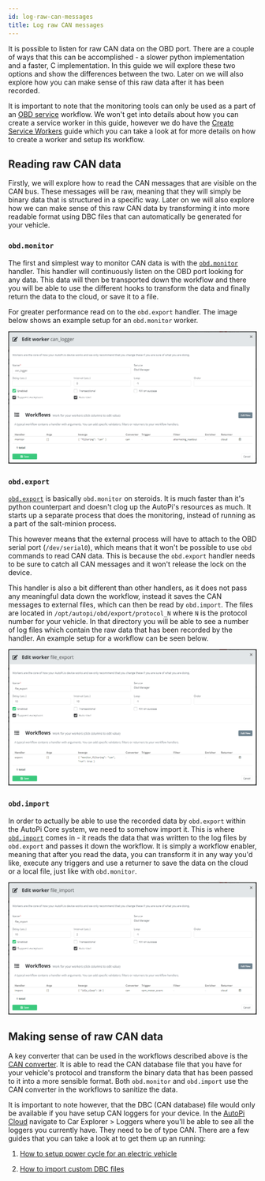 ```yaml
---
id: log-raw-can-messages
title: Log raw CAN messages
---
```


It is possible to listen for raw CAN data on the OBD port. There are a couple of
ways that this can be accomplished - a slower python implementation and a faster, C implementation.
In this guide we will explore these two options and show the differences between the two. Later on
we will also explore how you can make sense of this raw data after it has been recorded.

It is important to note that the monitoring tools can only be used as a part of an
[OBD service](/core/services/obd_manager.md) workflow. We won't get into details about how
you can create a service worker in this guide, however we do have the
[Create Service Workers](create_service_workers.md) guide which you can take a look at
for more details on how to create a worker and setup its workflow.

## Reading raw CAN data

Firstly, we will explore how to read the CAN messages that are visible on the CAN bus. These
messages will be raw, meaning that they will simply be binary data that is structured in a
specific way. Later on we will also explore how we can make sense of this raw CAN data by
transforming it into more readable format using DBC files that can automatically be generated
for your vehicle.

### `obd.monitor`
The first and simplest way to monitor CAN data is with the
[`obd.monitor`](/core/services/obd_manager.md/#monitor) handler.
This handler will continuously listen on the OBD port looking for any data. This data
will then be transported down the workflow and there you will be able to use the different
hooks to transform the data and finally return the data to the cloud, or save it to a file.

For greater performance read on to the `obd.export` handler. The image below shows an example
setup for an `obd.monitor` worker.

![obd_monitor_worker](/img/guides/log_raw_can_messages/obd_monitor_worker.png)

### `obd.export`
[`obd.export`](/core/services/obd_manager.md/#export) is basically
`obd.monitor` on steroids. It is much faster than it's python counterpart and doesn't clog up the
AutoPi's resources as much. It starts up a separate process that does the monitoring,
instead of running as a part of the salt-minion process.

This however means that the external process will have to attach to the OBD serial port
(`/dev/serial0`), which means that it won't be possible to use `obd` commands to read CAN data.
This is because the `obd.export` handler needs to be sure to catch all CAN messages and it won't
release the lock on the device.

This handler is also a bit different than other handlers, as it does not pass any meaningful
data down the workflow, instead it saves the CAN messages to external files, which can then be
read by `obd.import`. The files are located in `/opt/autopi/obd/export/protocol_N` where `N` is
the protocol number for your vehicle. In that directory you will be able to see a number of log
files which contain the raw data that has been recorded by the handler. An example setup for a
workflow can be seen below.

![obd_export_worker](/img/guides/log_raw_can_messages/obd_export_worker.png)

### `obd.import`
In order to actually be able to use the recorded data by `obd.export` within the AutoPi Core system,
we need to somehow import it. This is where
[`obd.import`](/core/services/obd_manager.md/#import) comes in -
it reads the data that was written to the log files by `obd.export` and passes it down the workflow.
It is simply a workflow enabler, meaning that after you read the data, you can transform it in any
way you'd like, execute any triggers and use a returner to save the data on the cloud or a local
file, just like with `obd.monitor`.

![obd_import_worker](/img/guides/log_raw_can_messages/obd_import_worker.png)

## Making sense of raw CAN data

A key converter that can be used in the workflows described above is the
[CAN converter](/core/services/obd_manager.md/#can). It is able
to read the CAN database file that you have for your vehicle's protocol and transform the binary
data that has been passed to it into a more sensible format. Both `obd.monitor` and `obd.import`
use the CAN converter in the workflows to sanitize the data.

It is important to note however, that the DBC (CAN database) file would only be available if you have
setup CAN loggers for your device. In the [AutoPi Cloud](https://my.autopi.io) navigate to Car
Explorer > Loggers where you'll be able to see all the loggers you currently have. They need to
be of type CAN. There are a few guides that you can take a look at to get them up an running:

1. [How to setup power cycle for an electric vehicle](https://community.autopi.io/t/guide-how-to-setup-power-cycle-for-an-electric-vehicle/1668)

2. [How to import custom DBC files](https://community.autopi.io/t/how-to-import-custom-dbc-files/2091)

